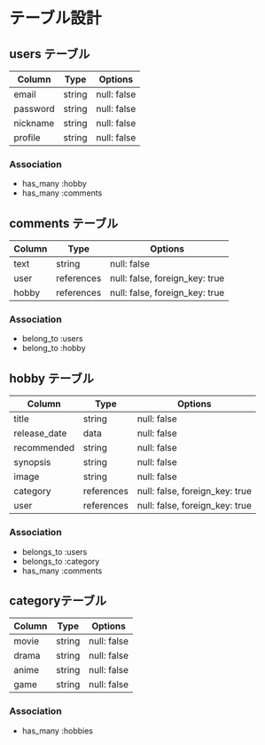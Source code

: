 # テーブル設計

## users テーブル

| Column     | Type   | Options     |
| ---------- | ------ | ----------- |
| email      | string | null: false |
| password   | string | null: false |
| nickname   | string | null: false |
| profile    | string | null: false |

### Association
 - has_many :hobby
 - has_many :comments

## comments テーブル

| Column     | Type       | Options                        |
| ---------- | ---------- | ------------------------------ |
| text       | string     | null: false                    |
| user       | references | null: false, foreign_key: true |
| hobby      | references | null: false, foreign_key: true |

### Association
 - belong_to :users
 - belong_to :hobby

## hobby テーブル

| Column       | Type       | Options                        |
| ------------ | ---------- | ------------------------------ |
| title        | string     | null: false                    |
| release_date | data       | null: false                    |
| recommended  | string     | null: false                    |
| synopsis     | string     | null: false                    |
| image        | string     | null: false                    |
| category     | references | null: false, foreign_key: true |
| user         | references | null: false, foreign_key: true |

### Association
 - belongs_to :users
 - belongs_to :category
 - has_many :comments

## categoryテーブル

| Column    | Type   | Options     |
| --------- | ------ | ----------- |
| movie     | string | null: false |
| drama     | string | null: false |
| anime | string | null: false |
| game      | string | null: false |

### Association
 - has_many :hobbies